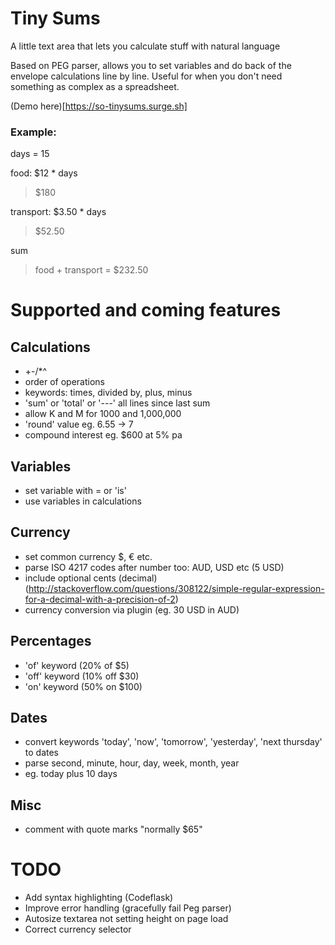 # Tiny Sums

A little text area that lets you calculate stuff with natural language

Based on PEG parser, allows you to set variables and do back of the envelope calculations line by line. Useful for when you don't need something as complex as a spreadsheet.  

(Demo here)[https://so-tinysums.surge.sh]

### Example:
days = 15

food: $12 * days 
> $180

transport: $3.50 * days 
> $52.50

sum 
> food + transport = $232.50

# Supported and coming features
## Calculations 
- +-/*^ 
- order of operations
- keywords: times, divided by, plus, minus
- 'sum' or 'total' or '---' all lines since last sum
- allow K and M for 1000 and 1,000,000
- 'round' value eg. 6.55 -> 7 
- compound interest eg. $600 at 5% pa
    
## Variables
- set variable with = or 'is'
- use variables in calculations
    
## Currency
- set common currency $, € etc.
- parse ISO 4217 codes after number too: AUD, USD etc (5 USD)
- include optional cents (decimal) (http://stackoverflow.com/questions/308122/simple-regular-expression-for-a-decimal-with-a-precision-of-2)
- currency conversion via plugin (eg. 30 USD in AUD)
    
## Percentages
- 'of' keyword (20% of $5)
- 'off' keyword (10% off $30)
- 'on' keyword (50% on $100)
    
## Dates
- convert keywords 'today', 'now', 'tomorrow', 'yesterday', 'next thursday' to dates
- parse second, minute, hour, day, week, month, year
- eg. today plus 10 days
    
## Misc
- comment with quote marks "normally $65"

# TODO
- Add syntax highlighting (Codeflask)
- Improve error handling (gracefully fail Peg parser)
- Autosize textarea not setting height on page load
- Correct currency selector
